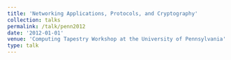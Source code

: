 ```yaml
---
title: 'Networking Applications, Protocols, and Cryptography'
collection: talks
permalink: /talk/penn2012
date: '2012-01-01'
venue: 'Computing Tapestry Workshop at the University of Pennsylvania'
type: talk
---
```


